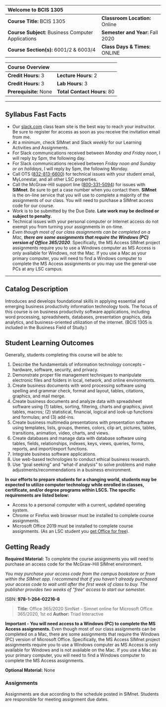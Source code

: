 
| Welcome to BCIS 1305  | |
| :------------- | :----------- |
| **Course Title:** BCIS 1305 | **Classroom Location:** Online |
| **Course Subject:** Business Computer Applications | **Semester and Year:** Fall 2020 |
| **Course Section(s):** 6001/2 & 6003/4 |  **Class Days & Times:** ONLINE | 

| Course Overview  | |
| :------------- | :----------- |
| **Credit Hours:** 3 | **Lecture Hours:** 2 | 
| **Credit Hours:** 3 | **Lab Hours:** 3
| **Prerequisite:** None| **Total Contact Hours:** 80 |

---
## Syllabus Fast Facts

* Our <a href="https://slack.com" target="_blank">slack.com</a> class team site is the best way to reach your instructor.  Be sure to register for access as soon as you receive the invitation email from me.
* At a minimum, check SIMnet and Slack *weekly* for our Learning Activities and Assignments.  
* For Slack communications received between _Monday and Friday noon_, I will reply by 5pm, the following day.  
* For Slack communications received between _Friday noon and Sunday or on holidays_, I will reply by 5pm, the following Monday.
* Call OTS (<a href="tel:832-813-6600">832-813-6600</a>) for technical issues with your student email, MyLonestar, and all other LSC properties.
* Call the McGraw-Hill support line (<a href="tel:800-331-5094">800-331-5094</a>) for issues with **SIMnet**. Be sure to get a case number when you contact them.
**SIMnet** is the on-line service that you will use to complete a majority of the assignments of our class.  You will need to purchase a SIMnet access code for our course.
* Work is to be submitted by the Due Date.  **Late work may be declined or subject to penalty.**
* Technical issues with your personal computer or Internet access do not exempt you from turning your assignments in on-time.
* _Even though most of our class assignments can be completed on a Mac, **there are some assignments that require the Windows (PC) version of Office 365/2020**_.   Specifically, the MS Access SIMnet project assignments require you to use a Windows computer as MS Access is only available for Windows, not the Mac.  If you use a Mac as your primary computer, you will need to find a Windows computer to complete the MS Access assignments or you may use the general-use PCs at any LSC campus.

---

## Catalog Description  
Introduces and develops foundational skills in applying essential and emerging business productivity information technology tools. The focus of this course is on business productivity software applications, including word processing, spreadsheets, databases, presentation graphics, data analytics, and business-oriented utilization of the internet. (BCIS 1305 is included in the Business Field of Study.)  

## Student Learning Outcomes  

Generally, students completing this course will be able to:

1. Describe the fundamentals of information technology concepts – hardware, software, security, and privacy.
2. Demonstrate proper file management techniques to manipulate electronic files and folders in local, network, and online environments.
3. Create business documents with word processing software using spelling and grammar check, format and layout, tables, citations, graphics, and mail merge.
4. Create business documents and analyze data with spreadsheet software using (1) tables, sorting, filtering, charts and graphics, pivot tables, macros; (2) statistical, financial, logical and look-up functions and formulas; and (3) add-ins.
5. Create business multimedia presentations with presentation software using templates, lists, groups, themes, colors, clip art, pictures, tables, transitions, animation, video, charts, and views.
6. Create databases and manage data with database software using tables, fields, relationships, indexes, keys, views, queries, forms, reports, and import/export functions.
7. Integrate business software applications.
8. Use web-based technologies to conduct ethical business research.
9. Use “goal seeking” and “what-if analysis” to solve problems and make adjustments/recommendations in a business environment.

**In our efforts to prepare students for a changing world, students may be expected to utilize computer technology while enrolled in classes, certificate, and/or degree programs within LSCS.  The specific requirements are listed below:**  

* Access to a personal computer with a current, updated operating system. 
* Chrome or Firefox web browser must be installed to complete course assignments.
* Microsoft Office 2019 must be installed to complete course assignments.  (As an LSC student you <a href="https://products.office.com/en-us/student/office-in-education" target="_blank">get Office for free</a>).   

## Getting Ready
**Required Material:** 
To complete the course assignments you will need to purchase an access code for the McGraw-Hill SIMnet environment.  

_You may purchase your access code from the campus bookstore or from within the SIMnet app.  I recommend that if you haven't already purchased your access code to wait until after the first week of class to buy.  The publisher provides two weeks of "free" access to start our semester._ 


ISBN: **978-1-264-02216-8**
> **Title:** Office 365/2020 SimNet - Simnet online for Microsoft Office 365/2020, 1st ed
> **Author:** Triad Interactive  


**Important - You will need access to a Windows (PC) to complete the MS Access assignments.**  Even though most of our class assignments can be completed on a Mac, there are some assignments that require the Windows (PC) version of Microsoft Office.   Specifically, the MS Access SIMnet project assignments require you to use a Windows computer as MS Access is only available for Windows and is not available on the Mac.  If you use a Mac as your primary computer, you will need to find a Windows computer to complete the MS Access assignments.

**Optional Material:** None

### Assignments
Assignments are due according to the schedule posted in SIMnet.  Students are responsible for meeting assignment due dates.    

